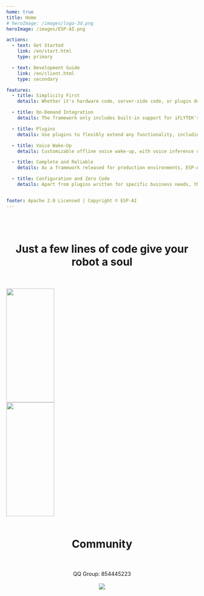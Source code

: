 ```yaml
---
home: true
title: Home
# heroImage: /images/logo-3d.png
heroImage: /images/ESP-AI.png

actions:
  - text: Get Started
    link: /en/start.html
    type: primary

  - text: Development Guide
    link: /en/client.html
    type: secondary

features:
  - title: Simplicity First
    details: Whether it's hardware code, server-side code, or plugin development, developers won't need to learn new concepts or write unnecessary code.

  - title: On-Demand Integration
    details: The framework only includes built-in support for iFLYTEK's IAT, TTS, and LLM. Other platforms can be extended by downloading plugins from the plugin market as needed.

  - title: Plugins
    details: Use plugins to flexibly extend any functionality, including integrating local services. If you are a developer, you can easily publish your plugins to the ESP-AI plugin market.

  - title: Voice Wake-Up
    details: Customizable offline voice wake-up, with voice inference using TensorFlow Lite models. An online wake-up word generation service will be available later.

  - title: Complete and Reliable
    details: As a framework released for production environments, ESP-AI provides a complete IAT (ASR) ➡️ LLM/RAG ➡️ TTS process, with each step customizable.

  - title: Configuration and Zero Code
    details: Apart from plugins written for specific business needs, the configurations provided by the framework or plugins generally meet most scenarios. A configuration generation service will be offered later, making it completely zero code.


footer: Apache 2.0 Licensed | Copyright © ESP-AI
---
```

<br/>
<br/>
<h1><center>Just a few lines of code give your robot a soul</center></h1>
<br/>
<br/>
<img src="/images/nodejs.png" width="50%" height="300px" />
<img src="/images/arduino.png" width="50%"  height="300px"/>

<br/>
<br/>
<h1><center>Community</center></h1>
<br/>
<br/>

<center>
QQ Group: 854445223 
</center> 
<br/>
<center>
<img src="/images/qq-grounp.png" />
</center> 
 
